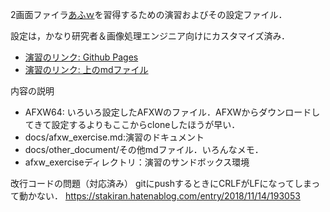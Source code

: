 2画面ファイラ[あふｗ](http://akt.d.dooo.jp/akt_afxw.html)を習得するための演習およびその設定ファイル．

設定は，かなり研究者＆画像処理エンジニア向けにカスタマイズ済み．

* [演習のリンク: Github Pages](https://fukushimalab.github.io/AFXW/)
* [演習のリンク: 上のmdファイル](docs/index.md)

内容の説明
* AFXW64: いろいろ設定したAFXWのファイル．AFXWからダウンロードしてきて設定するよりもここからcloneしたほうが早い．
* docs/afxw_exercise.md:演習のドキュメント
* docs/other_document/その他mdファイル．いろんなメモ．
* afxw_exerciseディレクトリ：演習のサンドボックス環境

改行コードの問題（対応済み）
gitにpushするときにCRLFがLFになってしまって動かない．
https://stakiran.hatenablog.com/entry/2018/11/14/193053